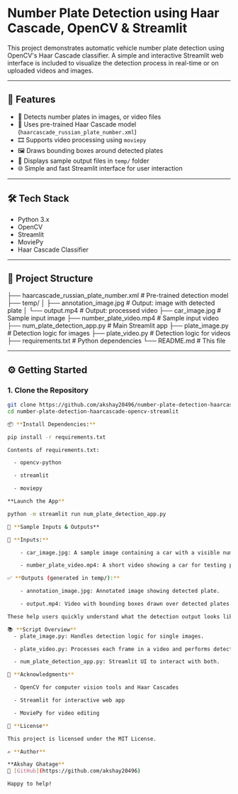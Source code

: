 # Number Plate Detection using Haar Cascade, OpenCV & Streamlit

This project demonstrates automatic vehicle number plate detection using OpenCV's Haar Cascade classifier. A simple and interactive Streamlit web interface is included to visualize the detection process in real-time or on uploaded videos and images.

---

## 🚀 Features

- 📸 Detects number plates in images, or video files
- 🧠 Uses pre-trained Haar Cascade model (`haarcascade_russian_plate_number.xml`)
- 🎞️ Supports video processing using `moviepy`
- 🖼️ Draws bounding boxes around detected plates
- 🧪 Displays sample output files in `temp/` folder
- 🌐 Simple and fast Streamlit interface for user interaction

---

## 🛠️ Tech Stack

- Python 3.x
- OpenCV
- Streamlit
- MoviePy
- Haar Cascade Classifier

---

## 📁 Project Structure

├── haarcascade_russian_plate_number.xml # Pre-trained detection model
├── temp/
│ ├── annotation_image.jpg # Output: image with detected plate
│ └── output.mp4 # Output: processed video
├── car_image.jpg # Sample input image
├── number_plate_video.mp4 # Sample input video
├── num_plate_detection_app.py # Main Streamlit app
├── plate_image.py # Detection logic for images
├── plate_video.py # Detection logic for videos
├── requirements.txt # Python dependencies
└── README.md # This file


---

## ⚙️ Getting Started

### 1. Clone the Repository

```bash
git clone https://github.com/akshay20496/number-plate-detection-haarcascade-opencv-streamlit.git
cd number-plate-detection-haarcascade-opencv-streamlit

📦 **Install Dependencies:**

pip install -r requirements.txt

Contents of requirements.txt:

  - opencv-python

  - streamlit

  - moviepy

**Launch the App**

python -m streamlit run num_plate_detection_app.py

🧪 **Sample Inputs & Outputs**

🎯 **Inputs:**

    - car_image.jpg: A sample image containing a car with a visible number plate.

    - number_plate_video.mp4: A short video showing a car for testing plate detection.

✅ **Outputs (generated in temp/):**

    - annotation_image.jpg: Annotated image showing detected plate.

    - output.mp4: Video with bounding boxes drawn over detected plates.

These help users quickly understand what the detection output looks like.

📚 **Script Overview**
  - plate_image.py: Handles detection logic for single images.

  - plate_video.py: Processes each frame in a video and performs detection.

  - num_plate_detection_app.py: Streamlit UI to interact with both.

🙌 **Acknowledgments**

  - OpenCV for computer vision tools and Haar Cascades

  - Streamlit for interactive web app

  - MoviePy for video editing

📝 **License**

This project is licensed under the MIT License.

✍️ **Author**

**Akshay Ghatage**
🔗 [GitHub](https://github.com/akshay20496)

Happy to help!
